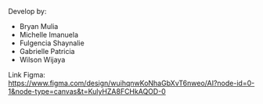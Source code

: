


Develop by:
- Bryan Mulia
- Michelle Imanuela
- Fulgencia Shaynalie
- Gabrielle Patricia
- Wilson Wijaya

Link Figma: https://www.figma.com/design/wuihqnwKoNhaGbXvT6nweo/AI?node-id=0-1&node-type=canvas&t=KulyHZA8FCHkAQOD-0
